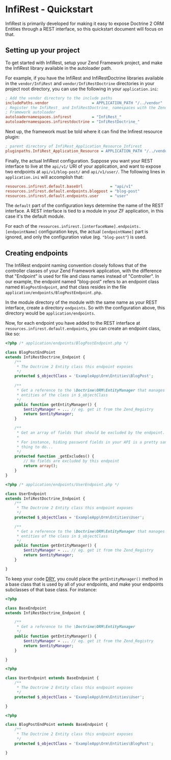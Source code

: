 InfiRest - Quickstart
=====================

InfiRest is primarily developed for making it easy to expose Doctrine 2 ORM
Entities through a REST interface, so this quickstart document will focus on
that. 

Setting up your project
-----------------------

To get started with InfiRest, setup your Zend Framework project, and make the
InfiRest library available in the autoloader path.

For example, if you have the InfiRest and InfiRestDoctrine libraries available
in the `vendor/InfiRest` and `vendor/InfiRestDoctrine` directories in your
project root directory, you can use the following in your `application.ini`:

```ini
; Add the vendor directory to the include paths
includePaths.vendor                   = APPLICATION_PATH "/../vendor"
; Register the InfiRest_ and InfiRestDoctrine_ namespaces with the Zend
; Framework autoloader
autoloadernamespaces.infirest         = "InfiRest_"
autoloadernamespaces.infirestdoctrine = "InfiRestDoctrine_"
```

Next up, the framework must be told where it can find the Infirest resource
plugin:

```ini
; parent directory of InfiRest_Application_Resource_Infirest
pluginpaths.InfiRest_Application_Resource = APPLICATION_PATH "/../vendor/InfiRest/Application/Resource"
```

Finally, the actual InfiRest configuration. Suppose you want your REST interface
to live at the `api/v1/` URI of your application, and want to expose two
endpoints at `api/v1/blog-post/` and `api/v1/user/`. The following lines in
`application.ini` will accomplish that:

```ini
resources.infirest.default.baseUrl            = "api/v1"
resources.infirest.default.endpoints.blogpost = "blog-post"
resources.infirest.default.endpoints.user     = "user"
```

The `default` part of the configuration keys determine the name of the REST
interface. A REST interface is tied to a module in your ZF application, in this
case it's the default module.

For each of the `resources.infirest.[interfaceName].endpoints.[endpointName]`
configuration keys, the actual `[endpointName]` part is ignored, and only the
configuration value (eg. `"blog-post"`) is used.

Creating endpoints
------------------

The InfiRest endpoint naming convention closely follows that of the controller
classes of your Zend Framework application, with the difference that "Endpoint"
is used for file and class names instead of "Controller". In our example, the
endpoint named "blog-post" refers to an endpoint class named `BlogPostEndpoint`,
and that class resides in the file `application/endpoints/BlogPostEndpoint.php`.

In the module directory of the module with the same name as your REST interface,
create a directory `endpoints`. So with the configuration above, this directory
would be `application/endpoints`.

Now, for each endpoint you have added to the REST interface at 
`resources.infirest.default.endpoints`, you can create an endpoint class, like
so:

```php
<?php /* application/endpoints/BlogPostEndpoint.php */

class BlogPostEndPoint
extends InfiRestDoctrine_Endpoint {
	/**
	 * The Doctrine 2 Entity class this endpoint exposes
	 */
	protected $_objectClass = 'ExampleApp\Orm\Entities\BlogPost';
	
	/**
	 * Get a reference to the \Doctrine\ORM\EntityManager that manages
	 * entities of the class in $_objectClass
	 */
	public function getEntityManager() {
		$entityManager = ... // eg. get it from the Zend_Registry
		return $entityManager;
	}

	/**
	 * Get an array of fields that should be excluded by the endpoint.
	 * 
	 * For instance, hiding password fields in your API is a pretty sane
	 * thing to do...
	 */
	protected function _getExcludes() {
		// No fields are excluded by this endpoint
		return array(); 
	}
}
```

```php
<?php /* application/endpoints/UserEndpoint.php */

class UserEndpoint
extends InfiRestDoctrine_Endpoint {
	/**
	 * The Doctrine 2 Entity class this endpoint exposes
	 */
	protected $_objectClass = 'ExampleApp\Orm\Entities\User';

	/**
	 * Get a reference to the \Doctrine\ORM\EntityManager that manages
	 * entities of the class in $_objectClass
	 */
	public function getEntityManager() {
		$entityManager = ... // eg. get it from the Zend_Registry
		return $entityManager;
	}

}
```

To keep your code [DRY][], you could place the `getEntityManager()` method in
a base class that is used by all of your endpoints, and make your endpoints
subclasses of that base class. For instance:

```php
<?php

class BaseEndpoint
extends InfiRestDoctrine_Endpoint {

	/**
	 * Get a reference to the \Doctrine\ORM\EntityManager
	 */
	public function getEntityManager() {
		$entityManager = ... // eg. get it from the Zend_Registry
		return $entityManager;
	}

}
```

```php
<?php

class UserEndpoint extends BaseEndpoint {
	/**
	 * The Doctrine 2 Entity class this endpoint exposes
	 */
	protected $_objectClass = 'ExampleApp\Orm\Entities\User';

}
```

```php
<?php

class BlogPostEndPoint extends BaseEndpoint {
	/**
	 * The Doctrine 2 Entity class this endpoint exposes
	 */
	protected $_objectClass = 'ExampleApp\Orm\Entities\BlogPost';

}
```

[DRY]: http://en.wikipedia.org/wiki/DRY "Don't Repeat Yourself"